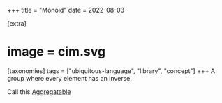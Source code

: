 +++
title = "Monoid"
date = 2022-08-03

[extra]
#  image = cim.svg
[taxonomies]
   tags = ["ubiquitous-language", "library", "concept"]
+++
A group where every element has an inverse.

Call this [Aggregatable](/library/aggregatable)

